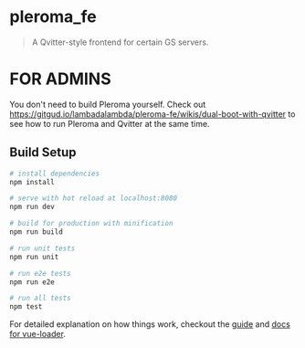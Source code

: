# pleroma_fe

> A Qvitter-style frontend for certain GS servers.

# FOR ADMINS

You don't need to build Pleroma yourself. Check out https://gitgud.io/lambadalambda/pleroma-fe/wikis/dual-boot-with-qvitter to see how to run Pleroma and Qvitter at the same time.

## Build Setup

``` bash
# install dependencies
npm install

# serve with hot reload at localhost:8080
npm run dev

# build for production with minification
npm run build

# run unit tests
npm run unit

# run e2e tests
npm run e2e

# run all tests
npm test
```

For detailed explanation on how things work, checkout the [guide](http://vuejs-templates.github.io/webpack/) and [docs for vue-loader](http://vuejs.github.io/vue-loader).
